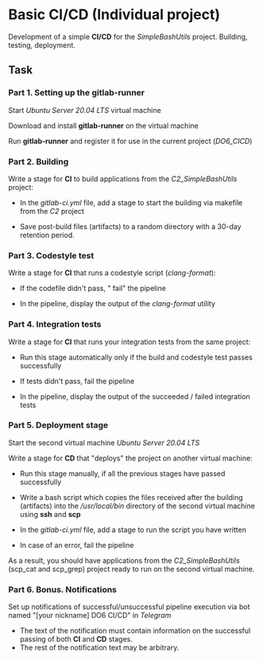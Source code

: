 # Basic CI/CD (Individual project)

Development of a simple **CI/CD** for the *SimpleBashUtils* project. Building, testing, deployment.

## Task


### Part 1. Setting up the **gitlab-runner**


Start *Ubuntu Server 20.04 LTS* virtual machine

Download and install **gitlab-runner** on the virtual machine

Run **gitlab-runner** and register it for use in the current project (*DO6_CICD*)


### Part 2. Building


Write a stage for **CI** to build applications from the *C2_SimpleBashUtils* project:

+ In the _gitlab-ci.yml_ file, add a stage to start the building via makefile from the _C2_ project

+ Save post-build files (artifacts) to a random directory with a 30-day retention period.


### Part 3. Codestyle test


Write a stage for **CI** that runs a codestyle script (*clang-format*):

+ If the codefile didn't pass, " fail" the pipeline

+ In the pipeline, display the output of the *clang-format* utility


### Part 4. Integration tests


Write a stage for **CI** that runs your integration tests from the same project:

+ Run this stage automatically only if the build and codestyle test passes successfully

+ If tests didn't pass, fail the pipeline

+ In the pipeline, display the output of the succeeded / failed integration tests


### Part 5. Deployment stage


Start the second virtual machine *Ubuntu Server 20.04 LTS*

Write a stage for **CD** that "deploys" the project on another virtual machine:

+ Run this stage manually, if all the previous stages have passed successfully

+ Write a bash script which copies the files received after the building (artifacts) into the */usr/local/bin* directory of the second virtual machine using **ssh** and **scp**

+ In the _gitlab-ci.yml_ file, add a stage to run the script you have written

+ In case of an error, fail the pipeline

As a result, you should have applications from the *C2_SimpleBashUtils* (scp_cat and scp_grep) project ready to run on the second virtual machine.


### Part 6. Bonus. Notifications


Set up notifications of successful/unsuccessful pipeline execution via bot named "[your nickname] DO6 CI/CD" in *Telegram*
- The text of the notification must contain information on the successful passing of both **CI** and **CD** stages.
- The rest of the notification text may be arbitrary.
